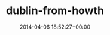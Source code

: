 ---
title:		"dublin-from-howth"
mediatype:		"upload"
description:		"TBC"
date:		"2014-04-06 18:52:27+00:00"
album:		"landscapes"
filename:		"dublin-from-howth.md"
series:		""
cl_public_id:		"landscapes/dublin-from-howth"
cl_version:		1497004709
format:		"tiff"
bytes:		5491788
width:		2560
height:		1440
exposure_mode:		"Auto"
program:		"Aperture-priority AE"
aperture:		"16.0"
focal_length:		"50.0 mm"
iso:		"100"
shutter_speed:		"1/60"
metering:		"Center-weighted average"
flash:		"Off, Did not fire"
white_balance:		"Custom"
colour_temp:		"4800"
has_crop:		"false"
orientation:		"Horizontal (normal)"
camera_model:		"NIKON D800"
lens_info:		"0mm f/0"
artist:		"No artist info"
x_resolution:		"300"
y_resolution:		"300"
---